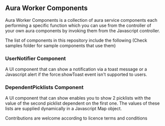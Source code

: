 <!DOCTYPE html>
<html>
	<body>
		<h2>Aura Worker Components</h2>
		<p>Aura Worker Components is a collection of aura service components each performing a specific function which you can use from the controller of your own aura components by invoking them from the Javascript controller.</p>
		<p>The list of components in this repository include the following (Check samples folder for sample components that use them)</p>
		<h3>UserNotifier Component</h3>
		<p>A UI component that can show a notification via a toast message or a Javascript alert if the force:showToast event isn't supported to users.</p>
		<h3>DependentPicklists Component</h3>
		<p>A UI component that can show enables you to show 2 picklists with the value of the second picklist dependent on the first one. The values of these lists are supplied dynamically in a Javascript Map object.</p>		
		<p>Contributions are welcome according to licence terms and conditions</p>
	</body>
</html>
